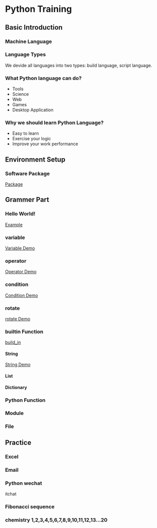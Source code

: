 # Python Training

## Basic Introduction
### Machine Language

### Language Types
We devide all languages into two types: build language, script language.

### What Python language can do?
- Tools
- Science 
- Web
- Games
- Desktop Application

### Why we should learn Python Language?
- Easy to learn
- Exercise your logic
- Improve your work performance

## Environment Setup
### Software Package
[Package](https://www.python.org/downloads/release/python-370/)


## Grammer Part

### Hello World!
[Example](./example/helloworld.md)

### variable
[Variable Demo](./example/variable.md)

### operator
[Operator Demo](./example/operator.md)

### condition
[Condition Demo](./example/condition.md)

### rotate
[rotate Demo](./example/rotate.md)

### builtin Function
[build_in](https://docs.python.org/3/library/functions.html)

#### String
[String Demo](./example/string.md)

#### List

#### Dictionary

### Python Function

### Module

### File


## Practice
### Excel
### Email
### Python wechat
itchat
### Fibonacci sequence
### chemistry 1,2,3,4,5,6,7,8,9,10,11,12,13...20
### 